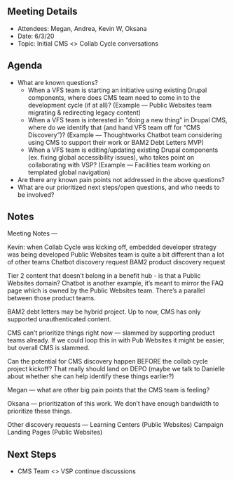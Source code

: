## Meeting Details
- Attendees: Megan, Andrea, Kevin W, Oksana
- Date: 6/3/20
- Topic: Initial CMS <> Collab Cycle conversations 

## Agenda 
- What are known questions?
  - When a VFS team is starting an initiative using existing Drupal components, where does CMS team need to come in to the development cycle (if at all)? (Example — Public Websites team migrating & redirecting legacy content)
  - When a VFS team is interested in “doing a new thing” in Drupal CMS, where do we identify that (and hand VFS team off for “CMS Discovery”)? (Example — Thoughtworks Chatbot team considering using CMS to support their work or BAM2 Debt Letters MVP)
  - When a VFS team is editing/updating existing Drupal components (ex. fixing global accessibility issues), who takes point on collaborating with VSP? (Example — Facilities team working on templated global navigation) 
- Are there any known pain points not addressed in the above questions? 
- What are our prioritized next steps/open questions, and who needs to be involved?

## Notes 

Meeting Notes — 

Kevin: when Collab Cycle was kicking off, embedded developer strategy was being developed 
Public Websites team is quite a bit different than a lot of other teams 
Chatbot discovery request 
BAM2 product discovery request 

Tier 2 content that doesn’t belong in a benefit hub - is that a Public Websites domain? Chatbot is another example, it’s meant to mirror the FAQ page which is owned by the Public Websites team. There’s a parallel between those product teams. 

BAM2 debt letters may be hybrid project. Up to now, CMS has only supported unauthenticated content. 

CMS can’t prioritize things right now — slammed by supporting product teams already. If we could loop this in with Pub Websites it might be easier, but overall CMS is slammed. 

Can the potential for CMS discovery happen BEFORE the collab cycle project kickoff? That really should land on DEPO (maybe we talk to Danielle about whether she can help identify these things earlier?) 

Megan — what are other big pain points that the CMS team is feeling? 

Oksana — prioritization of this work. We don’t have enough bandwidth to prioritize these things. 

Other discovery requests — 
Learning Centers (Public Websites)
Campaign Landing Pages (Public Websites)

## Next Steps 

- CMS Team <> VSP continue discussions
